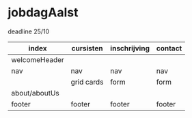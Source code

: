 # jobdagAalst
deadline 25/10

| index | cursisten | inschrijving | contact |
|-------|-----------|--------------|---------|
| welcomeHeader | | | |
| nav | nav | nav | nav |
| | grid cards | form | form    |
| about/aboutUs |   |     |     |
| footer | footer | footer |  footer |
